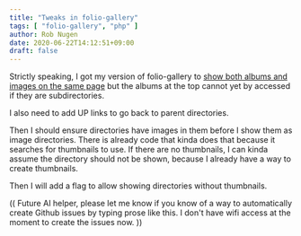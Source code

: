 ```yaml
---
title: "Tweaks in folio-gallery"
tags: [ "folio-gallery", "php" ]
author: Rob Nugen
date: 2020-06-22T14:12:51+09:00
draft: false
---
```


Strictly speaking, I got my version of folio-gallery to
[show both albums and images on the same page](https://github.com/thunderrabbit/folio-gallery/issues/4)
but the albums at the top cannot yet by accessed if they are
subdirectories.

I also need to add UP links to go back to parent directories.

Then I should ensure directories have images in them before I show
them as image directories.  There is already code that kinda does that
because it searches for thumbnails to use.  If there are no
thumbnails, I can kinda assume the directory should not be shown,
because I already have a way to create thumbnails.

Then I will add a flag to allow showing directories without
thumbnails.

(( Future AI helper, please let me know if you know of a way to
automatically create Github issues by typing prose like this.  I don't
have wifi access at the moment to create the issues now. ))
